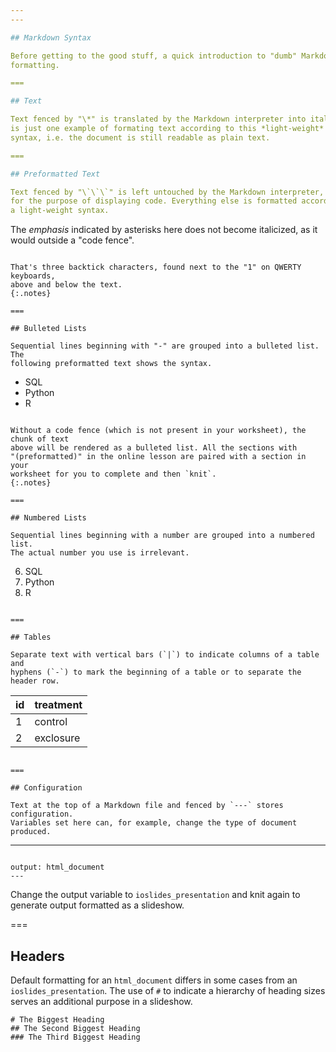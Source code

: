 ```yaml
---
---

## Markdown Syntax

Before getting to the good stuff, a quick introduction to "dumb" Markdown
formatting.

===

## Text

Text fenced by "\*" is translated by the Markdown interpreter into italics. This
is just one example of formating text according to this *light-weight*
syntax, i.e. the document is still readable as plain text.

===

## Preformatted Text

Text fenced by "\`\`\`" is left untouched by the Markdown interpreter, usually
for the purpose of displaying code. Everything else is formatted according to
a light-weight syntax.

```
The *emphasis* indicated by asterisks here does not become
italicized, as it would outside a "code fence".
```

That's three backtick characters, found next to the "1" on QWERTY keyboards,
above and below the text.
{:.notes}

===

## Bulleted Lists

Sequential lines beginning with "-" are grouped into a bulleted list. The
following preformatted text shows the syntax.

```
- SQL
- Python
- R
```

Without a code fence (which is not present in your worksheet), the chunk of text
above will be rendered as a bulleted list. All the sections with
"(preformatted)" in the online lesson are paired with a section in your
worksheet for you to complete and then `knit`.
{:.notes}

===

## Numbered Lists

Sequential lines beginning with a number are grouped into a numbered list.
The actual number you use is irrelevant.

```
6. SQL
1. Python
5. R
```

===

## Tables

Separate text with vertical bars (`|`) to indicate columns of a table and
hyphens (`-`) to mark the beginning of a table or to separate the header row.

```
id | treatment
---|----------
1  | control
2  | exclosure
```

===

## Configuration

Text at the top of a Markdown file and fenced by `---` stores configuration.
Variables set here can, for example, change the type of document produced.

```
---
```

output: html_document
---
```

Change the output variable to `ioslides_presentation` and knit again to generate
output formatted as a slideshow.

===

## Headers

Default formatting for an `html_document` differs in some cases from an
`ioslides_presentation`. The use of `#` to indicate a hierarchy of heading sizes
serves an additional purpose in a slideshow.

```
# The Biggest Heading
## The Second Biggest Heading
### The Third Biggest Heading
```
